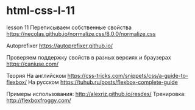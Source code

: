# html-css-l-11
lesson 11
Переписываем собственные свойства
https://necolas.github.io/normalize.css/8.0.0/normalize.css

Autoprefixer
https://autoprefixer.github.io/

Проверяем поддержку свойств в разных версиях и браузерах
https://caniuse.com/



Теория
На английском https://css-tricks.com/snippets/css/a-guide-to-flexbox/
На русском https://tuhub.ru/posts/flexbox-complete-guide 


Примеры использования: http://alexriz.github.io/resdes/
Тренировка:  http://flexboxfroggy.com/

